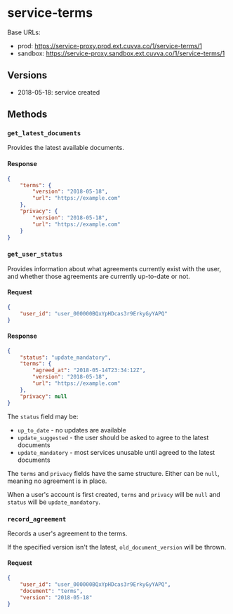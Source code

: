 # service-terms

Base URLs:

- prod: https://service-proxy.prod.ext.cuvva.co/1/service-terms/1
- sandbox: https://service-proxy.sandbox.ext.cuvva.co/1/service-terms/1

## Versions

- 2018-05-18: service created

## Methods

### `get_latest_documents`

Provides the latest available documents.

#### Response

```json
{
	"terms": {
		"version": "2018-05-18",
		"url": "https://example.com"
	},
	"privacy": {
		"version": "2018-05-18",
		"url": "https://example.com"
	}
}
```

### `get_user_status`

Provides information about what agreements currently exist with the user, and whether those agreements are currently up-to-date or not.

#### Request

```json
{
	"user_id": "user_000000BQxYpHDcas3r9ErkyGyYAPQ"
}
```

#### Response

```json
{
	"status": "update_mandatory",
	"terms": {
		"agreed_at": "2018-05-14T23:34:12Z",
		"version": "2018-05-18",
		"url": "https://example.com"
	},
	"privacy": null
}
```

The `status` field may be:

- `up_to_date` - no updates are available
- `update_suggested` - the user should be asked to agree to the latest documents
- `update_mandatory` - most services unusable until agreed to the latest documents

The `terms` and `privacy` fields have the same structure. Either can be `null`, meaning no agreement is in place.

When a user's account is first created, `terms` and `privacy` will be `null` and `status` will be `update_mandatory`.

### `record_agreement`

Records a user's agreement to the terms.

If the specified version isn't the latest, `old_document_version` will be thrown.

#### Request

```json
{
	"user_id": "user_000000BQxYpHDcas3r9ErkyGyYAPQ",
	"document": "terms",
	"version": "2018-05-18"
}
```
